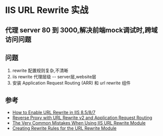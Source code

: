 # IIS URL Rewrite 实战
## 代理 server 80 到 3000,解决前端mock调试时,跨域访问问题
## 问题
1. rewrite 配置规则复杂,不清晰
2. iis rewrite 代理层级 -- server层,website层
3. 安装 Application Request Routing (ARR) 和 url rewrite 组件

## 参考
- [How to Enable URL Rewrite in IIS 8.5/8/7](https://tecadmin.net/enable-url-rewrite-iis/)
- [Reverse Proxy with URL Rewrite v2 and Application Request Routing](https://docs.microsoft.com/en-us/iis/extensions/url-rewrite-module/reverse-proxy-with-url-rewrite-v2-and-application-request-routing?source=post_page-----a2ab7e4fee59----------------------)
- [The Very Common Mistakes When Using IIS URL Rewrite Module](https://blog.lextudio.com/the-very-common-mistakes-when-using-iis-url-rewrite-module-a2ab7e4fee59)
- [Creating Rewrite Rules for the URL Rewrite Module](https://docs.microsoft.com/en-us/iis/extensions/url-rewrite-module/creating-rewrite-rules-for-the-url-rewrite-module)
